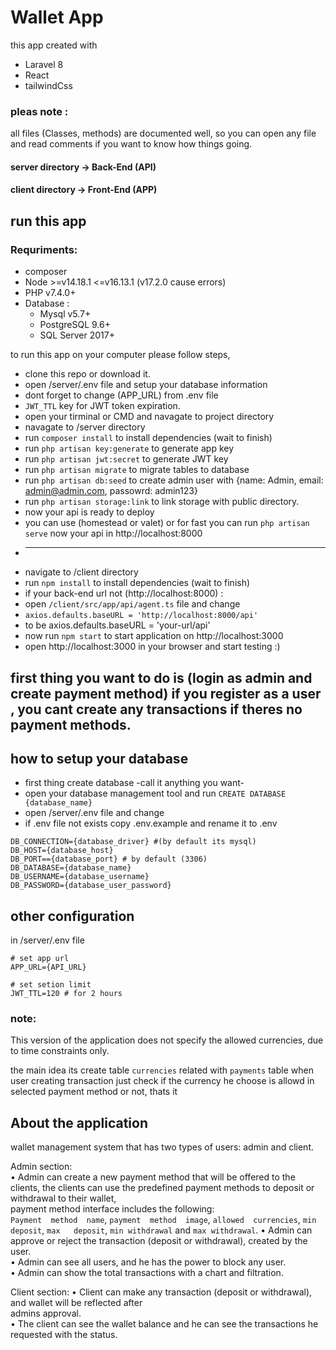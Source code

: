 # Wallet App
this app created with
* Laravel 8
* React <typescript>
* tailwindCss

### pleas note : 
all files (Classes, methods) are documented well,
so you can open any file and read comments if you want to know how things going.

#### server directory -> Back-End (API)
#### client directory -> Front-End (APP)

## run this app
  
  ### Requriments:
  * composer
  * Node >=v14.18.1 <=v16.13.1 (v17.2.0 cause errors)
  * PHP v7.4.0+
  * Database :
    * Mysql v5.7+
    * PostgreSQL 9.6+
    * SQL Server 2017+
  
to run this app on your computer please follow steps,

* clone this repo or download it.
* open /server/.env file and setup your database information
* dont forget to change (APP_URL) from .env file
* `JWT_TTL` key for JWT token expiration.
* open your tirminal or CMD and navagate to project directory
* navagate to /server directory
* run `composer install` to install dependencies (wait to finish)
* run `php artisan key:generate` to generate app key
* run `php artisan jwt:secret` to generate JWT key
* run `php artisan migrate` to migrate tables to database
* run `php artisan db:seed` to create admin user with {name: Admin, email: admin@admin.com, passowrd: admin123}
* run `php artisan storage:link` to link storage with public directory.
* now your api is ready to deploy
* you can use (homestead or valet) or for fast you can run `php artisan serve` now your api in http://localhost:8000
* ----------------------
* navigate to /client directory
* run `npm install` to install dependencies (wait to finish)
* if your back-end url not (http://localhost:8000) :
* open `/client/src/app/api/agent.ts` file and change
* `axios.defaults.baseURL = 'http://localhost:8000/api'`
* to be axios.defaults.baseURL = 'your-url/api'
* now run `npm start` to start application on http://localhost:3000
* open http://localhost:3000 in your browser and start testing :)

  
first thing you want to do is (login as admin and create payment method)
if you register as a user , you cant create any transactions if theres no payment methods.
----------------------------

## how to setup your database
* first thing create database -call it anything you want- 
* open your database management tool and run `CREATE DATABASE {database_name}`
* open /server/.env file and change
* if .env file not exists copy .env.example and rename it to .env

```env
DB_CONNECTION={database_driver} #(by default its mysql)
DB_HOST={database_host}
DB_PORT=={database_port} # by default (3306)
DB_DATABASE={database_name}
DB_USERNAME={database_username}
DB_PASSWORD={database_user_password}
```

## other configuration

in /server/.env file

```env
# set app url
APP_URL={API_URL}

# set setion limit
JWT_TTL=120 # for 2 hours

```
 

### note:
This version of the application does not specify the allowed currencies,
due to time constraints only.

the main idea its create table `currencies` related with `payments` table
when user creating transaction just check if the currency he choose is allowd in selected payment method or not, thats it

## About the application
wallet management system that has two types of users: admin and client.  
  
Admin section:   
• Admin can create a new payment method that will be offered to the clients, the clients can 
use the predefined payment methods to deposit or withdrawal to their wallet,  
payment method interface includes the following:  
`Payment  method  name`,  `payment  method  image`, `allowed  currencies`, `min  deposit`, `max  
deposit`, `min withdrawal` and `max withdrawal`. 
• Admin can approve or reject the transaction (deposit or withdrawal), created by the user.  
• Admin can see all users, and he has the power to block any user.  
• Admin can show the total transactions with a chart and filtration.  
  
Client section:
• Client  can  make  any transaction  (deposit  or  withdrawal), and  wallet  will  be  reflected  after  
admins approval.  
• The client can see the wallet balance and he can see the transactions he requested with the 
status. 

